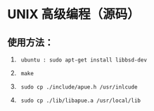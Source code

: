 # UNIX 高级编程（源码）
## 使用方法：
1.      ubuntu : sudo apt-get install libbsd-dev
2.      make
3.      sudo cp ./include/apue.h /usr/inlcude
4.      sudo cp ./lib/libapue.a /usr/local/lib
